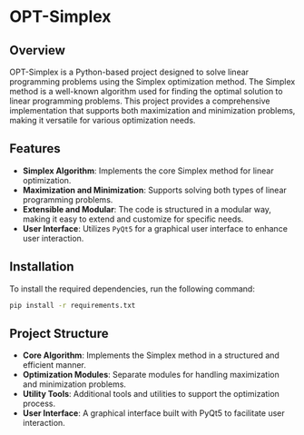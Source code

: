 # OPT-Simplex

## Overview

OPT-Simplex is a Python-based project designed to solve linear programming problems using the Simplex optimization method. The Simplex method is a well-known algorithm used for finding the optimal solution to linear programming problems. This project provides a comprehensive implementation that supports both maximization and minimization problems, making it versatile for various optimization needs.

## Features

- **Simplex Algorithm**: Implements the core Simplex method for linear optimization.
- **Maximization and Minimization**: Supports solving both types of linear programming problems.
- **Extensible and Modular**: The code is structured in a modular way, making it easy to extend and customize for specific needs.
- **User Interface**: Utilizes `PyQt5` for a graphical user interface to enhance user interaction.

## Installation

To install the required dependencies, run the following command:

```sh
pip install -r requirements.txt
```

## Project Structure

- **Core Algorithm**: Implements the Simplex method in a structured and efficient manner.
- **Optimization Modules**: Separate modules for handling maximization and minimization problems.
- **Utility Tools**: Additional tools and utilities to support the optimization process.
- **User Interface**: A graphical interface built with PyQt5 to facilitate user interaction.
